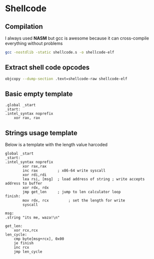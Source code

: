 # Shellcode

## Compilation

I always used **NASM** but gcc is awesome because it can cross-compile everything without problems <br>

```bash
gcc -nostdlib -static shellcode.s -o shellcode-elf
```

## Extract shell code opcodes

```bash
objcopy --dump-section .text=shellcode-raw shellcode-elf
``` 

## Basic empty template

```assembly
.global _start
_start:
.intel_syntax noprefix
    xor rax, rax
```

## Strings usage template

Below is a template with the length value harcoded
```assembly
global _start
_start:
.intel_syntax noprefix
        xor rax,rax
        inc rax         ; x86-64 write syscall
        xor rdi,rdi
        lea rsi, [msg]  ; load address of string ; write accepts address to buffer
        xor rdx, rdx    
        jmp get_len     ; jump to len calculator loop
finish:
        mov rdx, rcx         ; set the length for write
        syscall

msg:
.string "its me, waza!\n"

get_len:
    xor rcx,rcx
len_cycle:
    cmp byte[msg+rcx], 0x00
    je finish
    inc rcx
    jmp len_cycle


```
